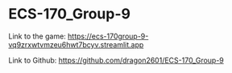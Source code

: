 # ECS-170_Group-9


Link to the game: https://ecs-170group-9-vq9zrxwtvmzeu6hwt7bcyv.streamlit.app

Link to Github: https://github.com/dragon2601/ECS-170_Group-9